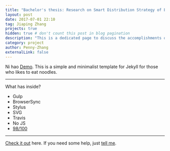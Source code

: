 ```yaml
---
title: "Bachelor's thesis: Research on Smart Distribution Strategy of E-commerce Platform in Europe Based on Short-term Demand"
layout: post
date: 2017-07-01 22:10
tag: Jiaping Zhang
projects: true
hidden: true # don't count this post in blog pagination
description: "This is a dedicated page to discuss the accomplishments of my Bachelor's thesis."
category: project
author: Penny-Zhang
externalLink: false
---
```


Ni hao [Demo](https://sergiokopplin.github.io/indigo/). This is a simple and minimalist template for Jekyll for those who likes to eat noodles.

---

What has inside?

- Gulp
- BrowserSync
- Stylus
- SVG
- Travis
- No JS
- [98/100](https://developers.google.com/speed/pagespeed/insights/?url=http%3A%2F%2Fsergiokopplin.github.io%2Findigo%2F)

---

[Check it out](https://sergiokopplin.github.io/indigo/) here.
If you need some help, just [tell me](https://github.com/sergiokopplin/indigo/issues).

